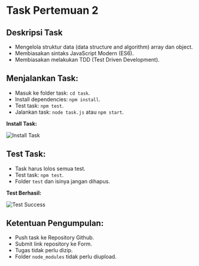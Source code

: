 # Task Pertemuan 2

## Deskripsi Task

- Mengelola struktur data (data structure and algorithm) array dan object.
- Membiasakan sintaks JavaScript Modern (ES6).
- Membiasakan melakukan TDD (Test Driven Development).

## Menjalankan Task:

- Masuk ke folder task: `cd task`.
- Install dependencies: `npm install`.
- Test task: `npm test`.
- Jalankan task: `node task.js` atau `npm start`.

**Install Task:**

![Install Task](img/install.png)

## Test Task:

- Task harus lolos semua test.
- Test task: `npm test`.
- Folder `test` dan isinya jangan dihapus.

**Test Berhasil:**

![Test Success](img/test-success.png)

## Ketentuan Pengumpulan:

- Push task ke Repository Github.
- Submit link repository ke Form.
- Tugas tidak perlu dizip.
- Folder `node_modules` tidak perlu diupload.

